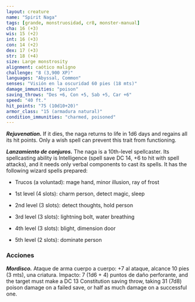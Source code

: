 ```yaml
---
layout: creature
name: "Spirit Naga"
tags: [grande, monstruosidad, cr8, monster-manual]
cha: 16 (+3)
wis: 15 (+2)
int: 16 (+3)
con: 14 (+2)
dex: 17 (+3)
str: 18 (+4)
size: Large monstrosity
alignment: caótico maligno
challenge: "8 (3,900 XP)"
languages: "Abyssal, Common"
senses: "Visión en la oscuridad 60 pies (18 mts)"
damage_immunities: "poison"
saving_throws: "Des +6, Con +5, Sab +5, Car +6"
speed: "40 ft."
hit_points: "75 (10d10+20)"
armor_class: "15 (armadura natural)"
condition_immunities: "charmed, poisoned"
---
```


***Rejuvenation.*** If it dies, the naga returns to life in 1d6 days and regains all its hit points. Only a wish spell can prevent this trait from functioning.

***Lanzamiento de conjuros.*** The naga is a 10th-level spellcaster. Its spellcasting ability is Intelligence (spell save DC 14, +6 to hit with spell attacks), and it needs only verbal components to cast its spells. It has the following wizard spells prepared:

* Trucos (a voluntad): mage hand, minor illusion, ray of frost

* 1st level (4 slots): charm person, detect magic, sleep

* 2nd level (3 slots): detect thoughts, hold person

* 3rd level (3 slots): lightning bolt, water breathing

* 4th level (3 slots): blight, dimension door

* 5th level (2 slots): dominate person

### Acciones

***Mordisco.*** Ataque de arma cuerpo a cuerpo: +7 al ataque, alcance 10 pies (3 mts), una criatura. Impacto: 7 (1d6 + 4) puntos de daño perforante, and the target must make a DC 13 Constitution saving throw, taking 31 (7d8) poison damage on a failed save, or half as much damage on a successful one.